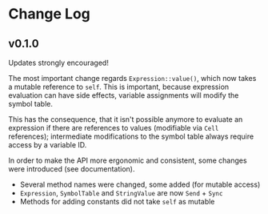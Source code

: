 # Change Log

## v0.1.0

Updates strongly encouraged!

The most important change regards `Expression::value()`, which now takes a 
mutable reference to `self`. This is important, because expression evaluation
can have side effects, variable assignments will modify the symbol table.

This has the consequence, that it isn't possible anymore to evaluate an 
expression if there are references to values (modifiable via `Cell` references);
intermediate modifications to the symbol table always require access by a 
variable ID.

In order to make the API more ergonomic and consistent, some changes were 
introduced (see documentation).

* Several method names were changed, some added (for mutable access)
* `Expression`, `SymbolTable` and `StringValue` are now `Send` + `Sync`
* Methods for adding constants did not take `self` as mutable
